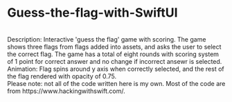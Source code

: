 # Guess-the-flag-with-SwiftUI
<br>
Description: 
Interactive 'guess the flag' game with scoring.
The game shows three flags from flags added into assets, and asks the user to select the correct flag.
The game has a total of eight rounds with scoring system of 1 point for correct answer and no change if incorrect ansewr is selected.
<br>
Animation:
Flag spins around y axis when correctly selected, and the rest of the flag rendered with opacity of 0.75.

<br>
Please note: not all of the code written here is my own. Most of the code are from https://www.hackingwithswift.com/.
